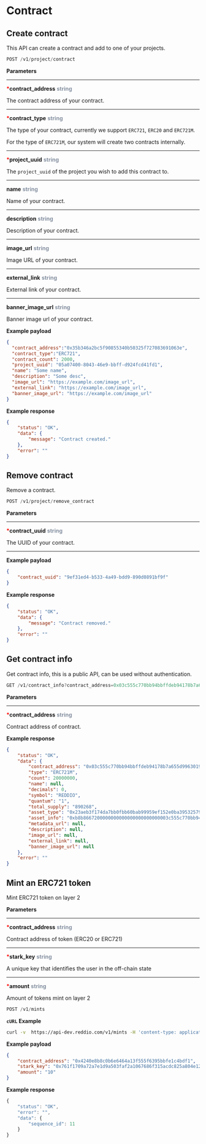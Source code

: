 
# Contract

## Create contract

This API can create a contract and add to one of your projects.

```jsx
POST /v1/project/contract
```

**Parameters**

---


<strong style='color:red'>*</strong>**contract_address** <strong style='color:#8792a2'>string</strong>

The contract address of your contract.

---

<strong style='color:red'>*</strong>**contract_type** <strong style='color:#8792a2'>string</strong>

The type of your contract, currently we support `ERC721`, `ERC20` and `ERC721M`.

For the type of `ERC721M`, our system will create two contracts internally.

---

<strong style='color:red'>*</strong>**project_uuid** <strong style='color:#8792a2'>string</strong>

The `project_uuid` of the project you wish to add this contract to.

---

**name** <strong style='color:#8792a2'>string</strong>

Name of your contract.

---

**description** <strong style='color:#8792a2'>string</strong>

Description of your contract.

---

**image_url** <strong style='color:#8792a2'>string</strong>

Image URL of your contract.

---

**external_link** <strong style='color:#8792a2'>string</strong>

External link of your contract.

---

**banner_image_url** <strong style='color:#8792a2'>string</strong>

Banner image url of your contract.


**Example payload**
```json
{
  "contract_address":"0x35b346a2bc5f90855340b50325f727083691063e",
  "contract_type":"ERC721",
  "contract_count": 2000,
  "project_uuid": "05a07400-8043-46e9-bbff-d924fcd41fd1",
  "name": "Some name",
  "description": "Some desc",
  "image_url": "https://example.com/image_url",
  "external_link": "https://example.com/image_url",
  "banner_image_url": "https://example.com/image_url"
}
```

**Example response**
```json
{
    "status": "OK",
    "data": {
        "message": "Contract created."
    },
    "error": ""
}
```

## Remove contract

Remove a contract.

```jsx
POST /v1/project/remove_contract
```

**Parameters**

---

<strong style='color:red'>*</strong>**contract_uuid** <strong style='color:#8792a2'>string</strong>

The UUID of your contract.

---

**Example payload**
```json
{
    "contract_uuid": "9ef31ed4-b533-4a49-bdd9-890d0891bf9f"
}
```

**Example response**
```json
{
    "status": "OK",
    "data": {
        "message": "Contract removed."
    },
    "error": ""
}
```

## Get contract info

Get contract info, this is a public API, can be used without authentication.

```jsx
GET /v1/contract_info?contract_address=0x03c555c770bb94bbffdeb94178b7a655d9963019
```

**Parameters**

---

<strong style='color:red'>*</strong>**contract_address** <strong style='color:#8792a2'>string</strong>

Contract address of contract.

**Example response**
```json
{
	"status": "OK",
	"data": {
		"contract_address": "0x03c555c770bb94bbffdeb94178b7a655d9963019",
		"type": "ERC721M",
		"count": 20000000,
		"name": null,
		"decimals": 0,
		"symbol": "REDDIO",
		"quantum": "1",
		"total_supply": "890268",
		"asset_type": "0x23aeb3f174da7bb0fbb60bab99959ef152e0ba39532579ca202c352f5698188",
		"asset_info": "0xb8b8667200000000000000000000000003c555c770bb94bbffdeb94178b7a655d9963019",
		"metadata_url": null,
		"description": null,
		"image_url": null,
		"external_link": null,
		"banner_image_url": null
	},
	"error": ""
}
```


## Mint an ERC721 token

Mint ERC721 token on layer 2

**Parameters**

---

<strong style='color:red'>*</strong>**contract_address** <strong style='color:#8792a2'>string</strong>

Contract address of token (ERC20 or ERC721)

---

<strong style='color:red'>*</strong>**stark_key** <strong style='color:#8792a2'>string</strong>

A unique key that identifies the user in the off-chain state

---

<strong style='color:red'>*</strong>**amount** <strong style='color:#8792a2'>string</strong>

Amount of tokens mint on layer 2

```jsx
POST /v1/mints
```

**`cURL` Example**
```sh
curl -v  https://api-dev.reddio.com/v1/mints -H 'content-type: application/json' -d '{ "contract_address":"0x4240e8b8c0b6e6464a13f555f6395bbfe1c4bdf1", "stark_key":"0x761f1709a72a7e1d9a503faf2a1067686f315acdc825a804e1281fbd39accda", "amount":"10"}'
```

**Example payload**
```json
{
	"contract_address": "0x4240e8b8c0b6e6464a13f555f6395bbfe1c4bdf1",
	"stark_key": "0x761f1709a72a7e1d9a503faf2a1067686f315acdc825a804e1281fbd39accda",
	"amount": "10"
}
```

**Example response**
```jsx
{
	"status": "OK",
	"error": "",
	"data": {
		"sequence_id": 11
	}
}
```